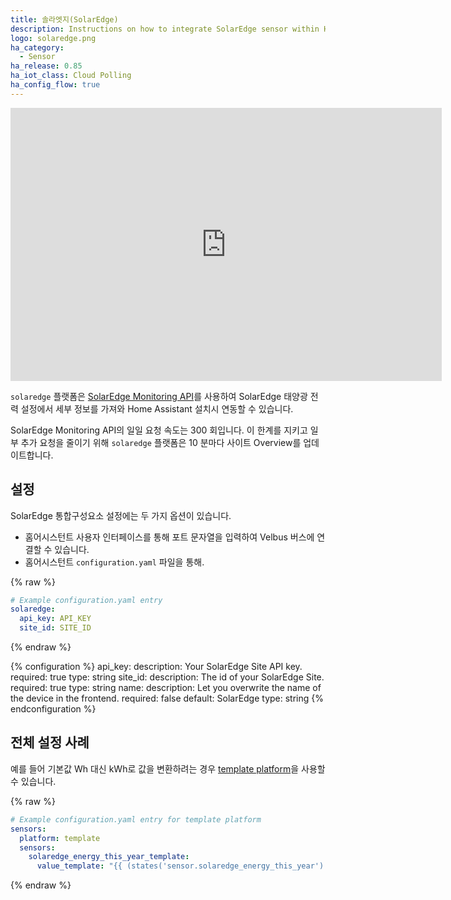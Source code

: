 ```yaml
---
title: 솔라엣지(SolarEdge)
description: Instructions on how to integrate SolarEdge sensor within Home Assistant.
logo: solaredge.png
ha_category:
  - Sensor
ha_release: 0.85
ha_iot_class: Cloud Polling
ha_config_flow: true
---
```


<div class='videoWrapper'>
<iframe width="690" height="437" src="https://www.youtube.com/embed/BjtL_vIkyNg" frameborder="0" allow="accelerometer; autoplay; encrypted-media; gyroscope; picture-in-picture" allowfullscreen></iframe>
</div>

`solaredge` 플랫폼은 [SolarEdge Monitoring API](https://www.solaredge.com/sites/default/files/se_monitoring_api.pdf)를 사용하여 SolarEdge 태양광 전력 설정에서 세부 정보를 가져와 Home Assistant 설치시 연동할 수 있습니다.

<div class='note'>

SolarEdge Monitoring API의 일일 요청 속도는 300 회입니다. 이 한계를 지키고 일부 추가 요청을 줄이기 위해 `solaredge` 플랫폼은 10 분마다 사이트 Overview를 업데이트합니다.

</div>

## 설정

SolarEdge 통합구성요소 설정에는 두 가지 옵션이 있습니다.

- 홈어시스턴트 사용자 인터페이스를 통해 포트 문자열을 입력하여 Velbus 버스에 연결할 수 있습니다. 
- 홈어시스턴트 `configuration.yaml` 파일을 통해.

{% raw %}
```yaml
# Example configuration.yaml entry
solaredge:
  api_key: API_KEY
  site_id: SITE_ID
```
{% endraw %}

{% configuration %}
api_key:
  description: Your SolarEdge Site API key.
  required: true
  type: string
site_id:
  description: The id of your SolarEdge Site.
  required: true
  type: string
name:
  description: Let you overwrite the name of the device in the frontend.
  required: false
  default: SolarEdge
  type: string
{% endconfiguration %}

## 전체 설정 사례

예를 들어 기본값 Wh 대신 kWh로 값을 변환하려는 경우 [template platform](/integrations/template)을 사용할 수 있습니다.

{% raw %}
```yaml
# Example configuration.yaml entry for template platform
sensors:
  platform: template
  sensors:
    solaredge_energy_this_year_template:
      value_template: "{{ (states('sensor.solaredge_energy_this_year') | float / 1000) | round(2) }}"
```
{% endraw %}
